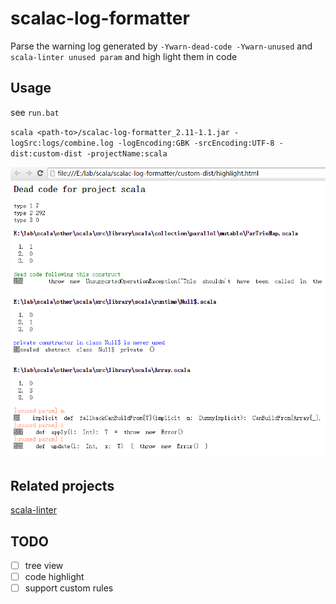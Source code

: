 # scalac-log-formatter

Parse the warning log generated by `-Ywarn-dead-code -Ywarn-unused` and `scala-linter unused param` and high light them in code

## Usage
see `run.bat`

`scala <path-to>/scalac-log-formatter_2.11-1.1.jar -logSrc:logs/combine.log -logEncoding:GBK -srcEncoding:UTF-8 -dist:custom-dist -projectName:scala`

![sample](logs/htmlv2.PNG)

## Related projects

[scala-linter](https://github.com/at15/scala-linter)

## TODO

- [ ] tree view
- [ ] code highlight
- [ ] support custom rules